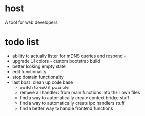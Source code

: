 # host

A tool for web developers

# todo list

-   ability to actually listen for mDNS queries and respond 💀
-   upgrade UI colors - custom bootstrap build
-   better looking empty state
-   edit functionality
-   stop domain functionality
-   last boss: clean up code base
    -   switch to es6 if possible
    -   remove all handlers from main functions into their own files
    -   find a way to automatically create context bridge stuff
    -   find a way to automatically create ipc handlers stuff
    -   find a better way to handle frontend functions
